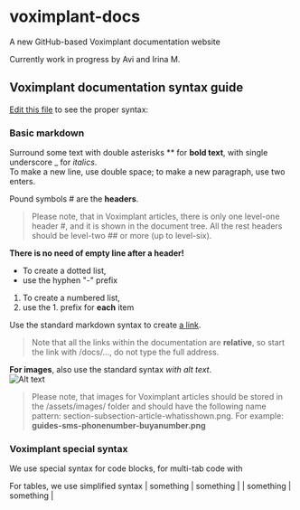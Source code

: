 # voximplant-docs
A new GitHub-based Voximplant documentation website

Currently work in progress by Avi and Irina M.

## Voximplant documentation syntax guide
[Edit this file](https://github.com/followmyutopia/voximplant-docs/edit/main/README.md) to see the proper syntax:

### Basic markdown
Surround some text with double asterisks ** for **bold text**, with single underscore _ for _italics_.  
To make a new line, use double space; to make a new paragraph, use two enters.

Pound symbols # are the **headers**.
> Please note, that in Voximplant articles, there is only one level-one header #, and it is shown in the document tree. All the rest headers should be level-two ## or more (up to level-six).

**There is no need of empty line after a header!**

- To create a dotted list,
- use the hyphen "-" prefix

1. To create a numbered list,
1. use the 1. prefix for **each** item

Use the standard markdown syntax to create [a link](#voximplant-documentation-syntax-guide).  
> Note that all the links within the documentation are **relative**, so start the link with /docs/..., do not type the full address.

**For images**, also use the standard syntax _with alt text_.  
![Alt text](https://voximplant.com/_nuxt/img/83fcc31.svg)
> Please note, that images for Voximplant articles should be stored in the /assets/images/ folder and should have the following name pattern: section-subsection-article-whatisshown.png. For example:  
**guides-sms-phonenumber-buyanumber.png**

### Voximplant special syntax
We use special syntax for code blocks, for multi-tab code with 

For tables, we use simplified syntax
| something | something |
| something | something |
